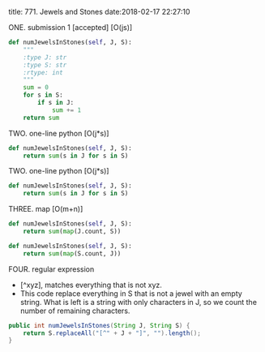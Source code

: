 title: 771. Jewels and Stones
date:2018-02-17 22:27:10

ONE. submission 1 [accepted] [O(js)]
```python
def numJewelsInStones(self, J, S):
    """
    :type J: str
    :type S: str
    :rtype: int
    """
    sum = 0
    for s in S:
        if s in J:
            sum += 1
    return sum
```

TWO. one-line python [O(j*s)]
```python
def numJewelsInStones(self, J, S):
    return sum(s in J for s in S)
```

TWO. one-line python [O(j*s)]
```python
def numJewelsInStones(self, J, S):
    return sum(s in J for s in S)
```

THREE. map [O(m+n)]
```python
def numJewelsInStones(self, J, S):
    return sum(map(J.count, S))
```
```python
def numJewelsInStones(self, J, S):
    return sum(map(S.count, J))
```

FOUR. regular expression 
- [^xyz], matches everything that is not xyz. 
- This code replace everything in S that is not a jewel with an empty string. What is left is a string with only characters in J, so we count the number of remaining characters.
```java
public int numJewelsInStones(String J, String S) {
    return S.replaceAll("[^" + J + "]", "").length();
}
```
